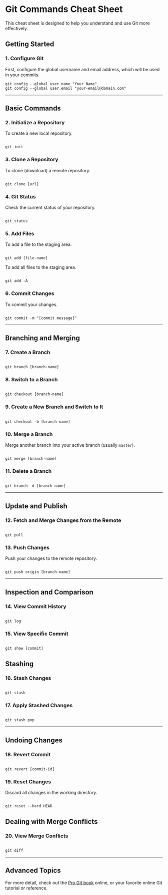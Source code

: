 # Git Commands Cheat Sheet

This cheat sheet is designed to help you understand and use Git more effectively.

## Getting Started

### 1. Configure Git

First, configure the global username and email address, which will be used in your commits.

```shell
git config --global user.name "Your Name"
git config --global user.email "your-email@domain.com"
```
---
## Basic Commands
### 2. Initialize a Repository

To create a new local repository.

```shell

git init
```


### 3. Clone a Repository

To clone (download) a remote repository.

```shell

git clone [url]
```


### 4. Git Status

Check the current status of your repository.

```shell

git status
```


### 5. Add Files

To add a file to the staging area.

```shell

git add [file-name]
```



To add all files to the staging area.

```shell

git add -A
```


### 6. Commit Changes

To commit your changes.

```shell

git commit -m "[commit message]"
```

---
## Branching and Merging
### 7. Create a Branch

```shell

git branch [branch-name]
```


### 8. Switch to a Branch

```shell

git checkout [branch-name]
```


### 9. Create a New Branch and Switch to It

```shell

git checkout -b [branch-name]
```


### 10. Merge a Branch

Merge another branch into your active branch (usually `master`).

```shell

git merge [branch-name]
```


### 11. Delete a Branch

```shell

git branch -d [branch-name]
```

---
## Update and Publish
### 12. Fetch and Merge Changes from the Remote

```shell

git pull
```


### 13. Push Changes

Push your changes to the remote repository.

```shell

git push origin [branch-name]
```
---

## Inspection and Comparison
### 14. View Commit History

```shell

git log
```


### 15. View Specific Commit

```shell

git show [commit]
```


## Stashing
### 16. Stash Changes

```shell

git stash
```


### 17. Apply Stashed Changes

```shell

git stash pop
```
---
## Undoing Changes
### 18. Revert Commit

```shell

git revert [commit-id]
```


### 19. Reset Changes

Discard all changes in the working directory.

```shell

git reset --hard HEAD
```


## Dealing with Merge Conflicts
### 20. View Merge Conflicts

```shell

git diff
```
---

## Advanced Topics

For more detail, check out the [Pro Git book](https://git-scm.com/book/en/v2)  online, or your favorite online Git tutorial or reference.
